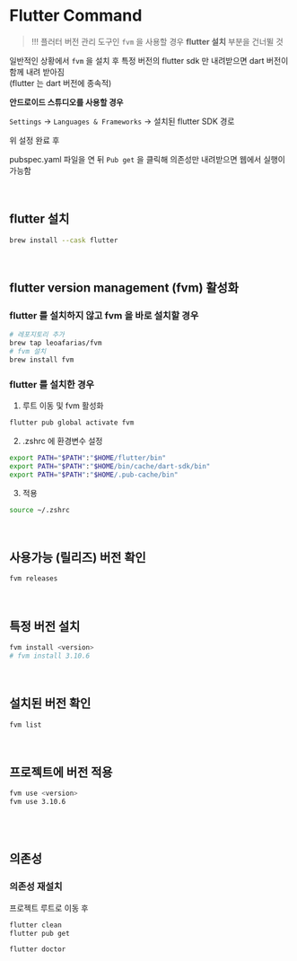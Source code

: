 # Flutter Command

> !!! 플러터 버전 관리 도구인 `fvm` 을 사용할 경우 **flutter 설치** 부분을 건너뛸 것

일반적인 상황에서 `fvm` 을 설치 후 특정 버전의 flutter sdk 만 내려받으면 dart 버전이 함께 내려 받아짐  
(flutter 는 dart 버전에 종속적)

**안드로이드 스튜디오를 사용할 경우**

`Settings` -> `Languages & Frameworks` -> 설치된 flutter SDK 경로  

위 설정 완료 후

pubspec.yaml 파일을 연 뒤 `Pub get` 을 클릭해 의존성만 내려받으면 웹에서 실행이 가능함

</br>

## flutter 설치

```sh
brew install --cask flutter
```

</br>

## flutter version management (fvm) 활성화

### flutter 를 설치하지 않고 fvm 을 바로 설치할 경우

```sh
# 레포지토리 추가
brew tap leoafarias/fvm
# fvm 설치
brew install fvm
```

### flutter 를 설치한 경우

1. 루트 이동 및 fvm 활성화

```sh
flutter pub global activate fvm
```

2. .zshrc 에 환경변수 설정

```sh
export PATH="$PATH":"$HOME/flutter/bin"
export PATH="$PATH":"$HOME/bin/cache/dart-sdk/bin"
export PATH="$PATH":"$HOME/.pub-cache/bin"
``` 

3. 적용

```sh
source ~/.zshrc
```

</br>

## 사용가능 (릴리즈) 버전 확인

```sh
fvm releases
```

</br>

## 특정 버전 설치

```sh
fvm install <version>
# fvm install 3.10.6
```

</br>

## 설치된 버전 확인

```sh
fvm list
```

</br>

## 프로젝트에 버전 적용

```sh
fvm use <version>
fvm use 3.10.6
```

</br>
</br>

## 의존성

### 의존성 재설치

프로젝트 루트로 이동 후

```sh
flutter clean
flutter pub get
```

```sh
flutter doctor
```
